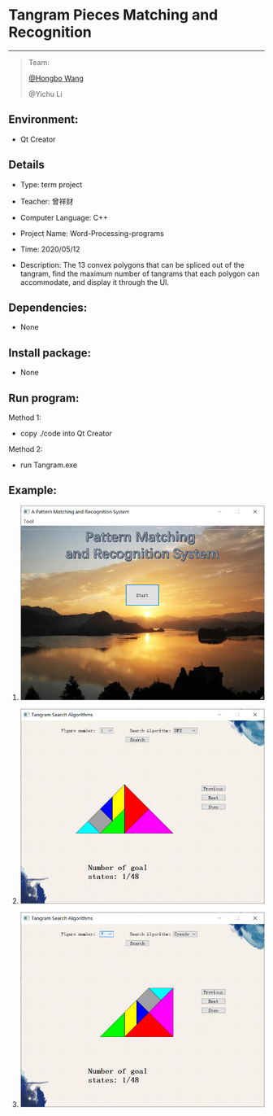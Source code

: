 # **Tangram Pieces Matching and Recognition**

-----

>  Team:
>
>  [@Hongbo Wang ](https://github.com/BOBWang1117)
>
>  @Yichu Li
>
>  

## **Environment:**

- Qt Creator

  

## **Details**

- Type: term project

- Teacher: 曾祥财

- Computer Language: C++

- Project Name: Word-Processing-programs

- Time: 2020/05/12

- Description: The 13 convex polygons that can be spliced out of the tangram, find the maximum number of tangrams that each polygon can accommodate, and display it through the UI.


## **Dependencies:** 

- None



## **Install package:**

- None




## **Run program:**

Method 1:

- copy ./code into Qt Creator

  

Method 2:

- run Tangram.exe

  

 

## **Example:**

1. ![picture1](./picture/1.PNG)

   

2. ![picture1](./picture/2.PNG)

   

3. ![picture1](./picture/3.PNG)

   


